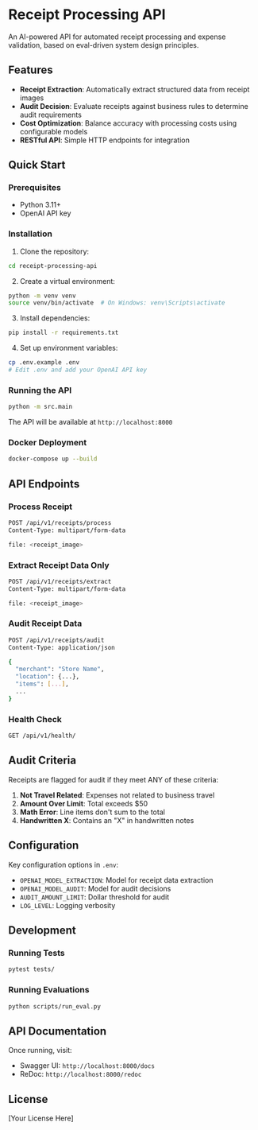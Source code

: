 # Receipt Processing API

An AI-powered API for automated receipt processing and expense validation, based on eval-driven system design principles.

## Features

- **Receipt Extraction**: Automatically extract structured data from receipt images
- **Audit Decision**: Evaluate receipts against business rules to determine audit requirements
- **Cost Optimization**: Balance accuracy with processing costs using configurable models
- **RESTful API**: Simple HTTP endpoints for integration

## Quick Start

### Prerequisites

- Python 3.11+
- OpenAI API key

### Installation

1. Clone the repository:
```bash
cd receipt-processing-api
```

2. Create a virtual environment:
```bash
python -m venv venv
source venv/bin/activate  # On Windows: venv\Scripts\activate
```

3. Install dependencies:
```bash
pip install -r requirements.txt
```

4. Set up environment variables:
```bash
cp .env.example .env
# Edit .env and add your OpenAI API key
```

### Running the API

```bash
python -m src.main
```

The API will be available at `http://localhost:8000`

### Docker Deployment

```bash
docker-compose up --build
```

## API Endpoints

### Process Receipt
```bash
POST /api/v1/receipts/process
Content-Type: multipart/form-data

file: <receipt_image>
```

### Extract Receipt Data Only
```bash
POST /api/v1/receipts/extract
Content-Type: multipart/form-data

file: <receipt_image>
```

### Audit Receipt Data
```bash
POST /api/v1/receipts/audit
Content-Type: application/json

{
  "merchant": "Store Name",
  "location": {...},
  "items": [...],
  ...
}
```

### Health Check
```bash
GET /api/v1/health/
```

## Audit Criteria

Receipts are flagged for audit if they meet ANY of these criteria:

1. **Not Travel Related**: Expenses not related to business travel
2. **Amount Over Limit**: Total exceeds $50
3. **Math Error**: Line items don't sum to the total
4. **Handwritten X**: Contains an "X" in handwritten notes

## Configuration

Key configuration options in `.env`:

- `OPENAI_MODEL_EXTRACTION`: Model for receipt data extraction
- `OPENAI_MODEL_AUDIT`: Model for audit decisions
- `AUDIT_AMOUNT_LIMIT`: Dollar threshold for audit
- `LOG_LEVEL`: Logging verbosity

## Development

### Running Tests
```bash
pytest tests/
```

### Running Evaluations
```bash
python scripts/run_eval.py
```

## API Documentation

Once running, visit:
- Swagger UI: `http://localhost:8000/docs`
- ReDoc: `http://localhost:8000/redoc`

## License

[Your License Here]